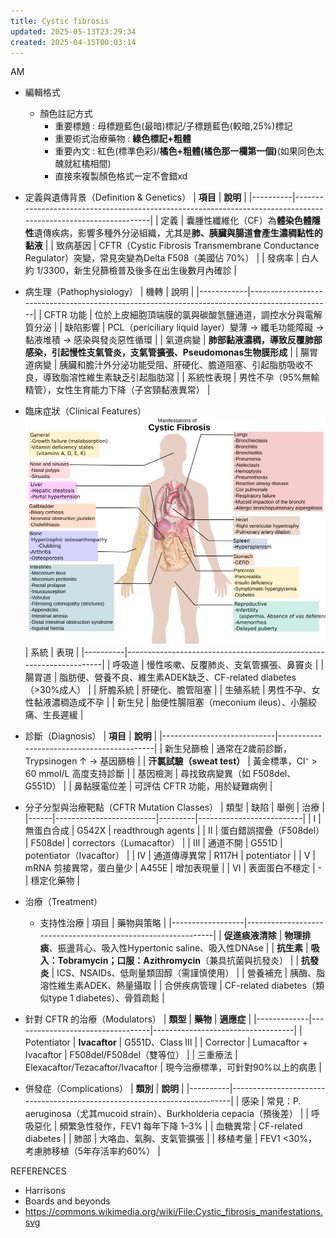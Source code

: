 ```yaml
---
title: Cystic fibrosis
updated: 2025-05-13T23:29:34
created: 2025-04-15T00:03:14
---
```


AM

- 編輯格式
  - 顏色註記方式
    - 重要標題 : 母標題藍色(最暗)標記/子標題藍色(較暗,25%)標記
    - 重要術式治療藥物 : **綠色標記+粗體**
    - 重要內文 : 紅色(標準色彩)/**橘色+粗體(橘色那一欄第一個)**(如果同色太醜就紅橘相間)
    - 直接來複製顏色格式一定不會錯xd

- 定義與遺傳背景（Definition & Genetics）
| **項目** | **說明**                                                                                                       |
|----------|----------------------------------------------------------------------------------------------------------------|
| 定義     | 囊腫性纖維化（CF）為**體染色體隱性**遺傳疾病，影響多種外分泌組織，尤其是**肺、胰臟與腸道會產生濃稠黏性的黏液** |
| 致病基因 | CFTR（Cystic Fibrosis Transmembrane Conductance Regulator）突變，常見突變為Delta F508（美國佔 70%）            |
| 發病率   | 白人約 1/3300，新生兒篩檢普及後多在出生後數月內確診                                                            |

- 病生理（Pathophysiology）
| 機轉       | 說明                                                                                         |
|------------|----------------------------------------------------------------------------------------------|
| CFTR 功能  | 位於上皮細胞頂端膜的氯與碳酸氫鹽通道，調控水分與電解質分泌                                   |
| 缺陷影響   | PCL（periciliary liquid layer）變薄 → 纖毛功能障礙 → 黏液堆積 → 感染與發炎惡性循環           |
| 氣道病變   | **肺部黏液濃稠，導致反覆肺部感染，引起慢性支氣管炎，支氣管擴張、Pseudomonas生物膜形成**      |
| 腸胃道病變 | 胰臟和膽汁外分泌功能受阻、肝硬化、膽道阻塞、引起脂肪吸收不良，導致脂溶性維生素缺乏引起脂肪瀉 |
| 系統性表現 | 男性不孕（95%無輸精管），女性生育能力下降（子宮頸黏液異常）                                  |

- 臨床症狀（Clinical Features）
![image1](../../../../resources/dcc42898712148ada87ad1d3d8dc6c8b.png)
| 系統     | 表現                                                               |
|----------|--------------------------------------------------------------------|
| 呼吸道   | 慢性咳嗽、反覆肺炎、支氣管擴張、鼻竇炎                             |
| 腸胃道   | 脂肪便、營養不良、維生素ADEK缺乏、CF-related diabetes（\>30%成人） |
| 肝膽系統 | 肝硬化、膽管阻塞                                                   |
| 生殖系統 | 男性不孕、女性黏液濃稠造成不孕                                     |
| 新生兒   | 胎便性腸阻塞（meconium ileus）、小腸絞痛、生長遲緩                 |

- 診斷（Diagnosis）
| **項目**                   | **說明**                                  |
|----------------------------|-------------------------------------------|
| 新生兒篩檢                 | 通常在2歲前診斷，Trypsinogen ↑ → 基因篩檢 |
| **汗氯試驗（sweat test）** | 黃金標準，Cl⁻ \> 60 mmol/L 高度支持診斷   |
| 基因檢測                   | 尋找致病變異（如 F508del、G551D）         |
| 鼻黏膜電位差               | 可評估 CFTR 功能，用於疑難病例            |

- 分子分型與治療靶點（CFTR Mutation Classes）
| 類型 | 缺陷                    | 舉例    | 治療                     |
|------|-------------------------|---------|--------------------------|
| I    | 無蛋白合成              | G542X   | readthrough agents       |
| II   | 蛋白錯誤摺疊（F508del） | F508del | correctors（Lumacaftor） |
| III  | 通道不開                | G551D   | potentiator（Ivacaftor） |
| IV   | 通道傳導異常            | R117H   | potentiator              |
| V    | mRNA 剪接異常，蛋白量少 | A455E   | 增加表現量               |
| VI   | 表面蛋白不穩定          | \-      | 穩定化藥物               |

- 治療（Treatment）
  - 支持性治療
| 項目             | 藥物與策略                                                   |
|------------------|--------------------------------------------------------------|
| **促進痰液清除** | **物理排痰**、振盪背心、吸入性Hypertonic saline、吸入性DNAse |
| **抗生素**       | **吸入：Tobramycin；口服：Azithromycin**（兼具抗菌與抗發炎） |
| **抗發炎**       | ICS、NSAIDs、低劑量類固醇（需謹慎使用）                      |
| 營養補充         | 胰酶、脂溶性維生素ADEK、熱量攝取                             |
| 合併疾病管理     | CF-related diabetes（類似type 1 diabetes）、骨質疏鬆         |
- 針對 CFTR 的治療（Modulators）
| **類型**    | **藥物**                         | **適應症**                        |
|-------------|----------------------------------|-----------------------------------|
| Potentiator | **Ivacaftor**                    | G551D、Class III                  |
| Corrector   | Lumacaftor + Ivacaftor           | F508del/F508del（雙等位）         |
| 三重療法    | Elexacaftor/Tezacaftor/Ivacaftor | 現今治療標準，可針對90%以上的病患 |

- 併發症（Complications）
| **類別** | **說明**                                                                 |
|----------|--------------------------------------------------------------------------|
| 感染     | 常見：P. aeruginosa（尤其mucoid strain）、Burkholderia cepacia（預後差） |
| 呼吸惡化 | 頻繁急性發作，FEV1 每年下降 1–3%                                         |
| 血糖異常 | CF-related diabetes                                                      |
| 肺部     | 大咯血、氣胸、支氣管擴張                                                 |
| 移植考量 | FEV1 \<30%，考慮肺移植（5年存活率約60%）                                 |

REFERENCES
- Harrisons
- Boards and beyonds
- <https://commons.wikimedia.org/wiki/File:Cystic_fibrosis_manifestations.svg>
